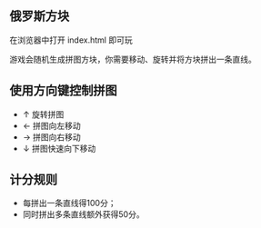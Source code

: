 ## 俄罗斯方块

在浏览器中打开 index.html 即可玩

游戏会随机生成拼图方块，你需要移动、旋转并将方块拼出一条直线。

## 使用方向键控制拼图

* ↑ 旋转拼图
* ← 拼图向左移动
* → 拼图向右移动
* ↓ 拼图快速向下移动

## 计分规则

* 每拼出一条直线得100分；
* 同时拼出多条直线额外获得50分。